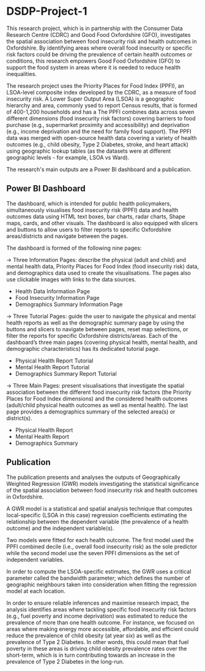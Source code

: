 # DSDP-Project-1
This research project, which is in partnership with the Consumer Data Research Centre (CDRC) and Good Food Oxfordshire (GFO), investigates the spatial association between food insecurity risk and health outcomes in Oxfordshire. By identifying areas where overall food insecurity or specific risk factors could be driving the prevalence of certain health outcomes or conditions, this research empowers Good Food Oxfordshire (GFO) to support the food system in areas where it is needed to reduce health inequalities. 

The research project uses the Priority Places for Food Index (PPFI), an LSOA-level composite index developed by the CDRC, as a measure of food insecurity risk. A Lower Super Output Area (LSOA) is a geographic hierarchy and area, commonly ysed to report Census results, that is formed of 400-1,200 households and has a  The PPFI combines data across seven different dimensions (food insecurity risk factors) covering barriers to food purchase (e.g., supermarket proximity and accessibility) and deprivation (e.g., income deprivation and the need for family food support). The PPFI data was merged with open-source health data covering a variety of health outcomes (e.g., child obesity, Type 2 Diabetes, stroke, and heart attack) using geographic lookup tables (as the datasets were at different geographic levels - for example, LSOA vs Ward). 

The research's main outputs are a Power BI dashboard and a publication. 

## Power BI Dashboard

The dashboard, which is intended for public health policymakers, simultaneously visualises food insecurity risk (PPFI) data and health outcomes data using HTML text boxes, bar charts, radar charts, Shape maps, cards, and other visuals. The dashboard is also equipped with slicers and buttons to allow users to filter reports to specific Oxfordshire areas/districts and navigate between the pages.

The dashboard is formed of the following nine pages:

→ Three Information Pages: describe the physical (adult and child) and mental health data, Priority Places for Food Index (food insecurity risk) data, and demographics data used to create the visualisations. The pages also use clickable images with links to the data sources. 
- Health Data Information Page
- Food Insecurity Information Page
- Demographics Summary Information Page

→ Three Tutorial Pages: guide the user to navigate the physical and mental health reports as well as the demographic summary page by using the buttons and slicers to navigate between pages, reset map selections, or filter the reports for specific Oxfordshire districts/areas. Each of the dashboard’s three main pages (covering physical health, mental health, and demographic characteristics) has its dedicated tutorial page.
- Physical Health Report Tutorial
- Mental Health Report Tutorial
- Demographics Summary Report Tutorial

→ Three Main Pages: present visualisations that investigate the spatial association between the different food insecurity risk factors (the Priority Places for Food Index dimensions) and the considered health outcomes (adult/child physical health outcomes as well as mental health). The last page provides a demographics summary of the selected area(s) or district(s). 
- Physical Health Report
- Mental Health Report
- Demographics Summary

## Publication

The publication presents and analyses the outputs of Geographically Weighted Regression (GWR) models investigating the statistical significance of the spatial association between food insecurity risk and health outcomes in Oxfordshire. 

A GWR model is a statistical and spatial analysis technique that computes local-specific (LSOA in this case) regression coefficients estimating the relationship between the dependent variable (the prevalence of a health outcome) and the independent variable(s). 

Two models were fitted for each health outcome. The first model used the PPFI combined decile (i.e., overall food insecurity risk) as the sole predictor while the second model use the seven PPFI dimensions as the set of independent variables. 

In order to compute the LSOA-specific estimates, the GWR uses a critical parameter called the bandwidth parameter; which defines the number of geographic neighbours taken into consideration when fitting the regression model at each location. 

In order to ensure reliable inferences and maximise research impact, the analysis identifies areas where tackling specific food insecurity risk factors (e.g., fuel poverty and income deprivation) was estimated to reduce the prevalence of more than one health outcome. For instance, we focused on areas where making energy more accessible, affordable, and efficient could reduce the prevalence of child obesity (at year six) as well as the prevalence of Type 2 Diabetes. In other words, this could mean that fuel poverty in these areas is driving child obesity prevalence rates over the short-term, which is in turn contributing towards an increase in the prevalence of Type 2 Diabetes in the long-run. 
